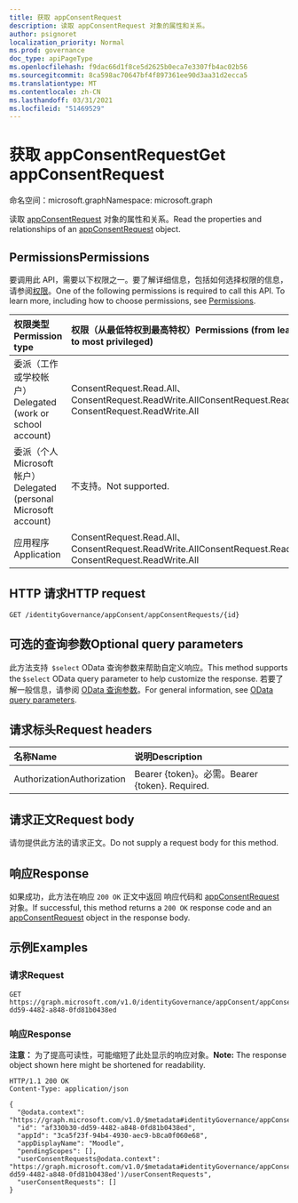 ```yaml
---
title: 获取 appConsentRequest
description: 读取 appConsentRequest 对象的属性和关系。
author: psignoret
localization_priority: Normal
ms.prod: governance
doc_type: apiPageType
ms.openlocfilehash: f9dac66d1f8ce5d2625b0eca7e3307fb4ac02b56
ms.sourcegitcommit: 8ca598ac70647bf4f897361ee90d3aa31d2ecca5
ms.translationtype: MT
ms.contentlocale: zh-CN
ms.lasthandoff: 03/31/2021
ms.locfileid: "51469529"
---
```

# <a name="get-appconsentrequest"></a><span data-ttu-id="0b324-103">获取 appConsentRequest</span><span class="sxs-lookup"><span data-stu-id="0b324-103">Get appConsentRequest</span></span>

<span data-ttu-id="0b324-104">命名空间：microsoft.graph</span><span class="sxs-lookup"><span data-stu-id="0b324-104">Namespace: microsoft.graph</span></span>

<span data-ttu-id="0b324-105">读取 [appConsentRequest](../resources/appconsentrequest.md) 对象的属性和关系。</span><span class="sxs-lookup"><span data-stu-id="0b324-105">Read the properties and relationships of an [appConsentRequest](../resources/appconsentrequest.md) object.</span></span>

## <a name="permissions"></a><span data-ttu-id="0b324-106">Permissions</span><span class="sxs-lookup"><span data-stu-id="0b324-106">Permissions</span></span>

<span data-ttu-id="0b324-p101">要调用此 API，需要以下权限之一。要了解详细信息，包括如何选择权限的信息，请参阅[权限](/graph/permissions-reference)。</span><span class="sxs-lookup"><span data-stu-id="0b324-p101">One of the following permissions is required to call this API. To learn more, including how to choose permissions, see [Permissions](/graph/permissions-reference).</span></span>

|<span data-ttu-id="0b324-109">权限类型</span><span class="sxs-lookup"><span data-stu-id="0b324-109">Permission type</span></span>|<span data-ttu-id="0b324-110">权限（从最低特权到最高特权）</span><span class="sxs-lookup"><span data-stu-id="0b324-110">Permissions (from least to most privileged)</span></span>|
|:---|:---|
|<span data-ttu-id="0b324-111">委派（工作或学校帐户）</span><span class="sxs-lookup"><span data-stu-id="0b324-111">Delegated (work or school account)</span></span>|<span data-ttu-id="0b324-112">ConsentRequest.Read.All、ConsentRequest.ReadWrite.All</span><span class="sxs-lookup"><span data-stu-id="0b324-112">ConsentRequest.Read.All, ConsentRequest.ReadWrite.All</span></span>|
|<span data-ttu-id="0b324-113">委派（个人 Microsoft 帐户）</span><span class="sxs-lookup"><span data-stu-id="0b324-113">Delegated (personal Microsoft account)</span></span>|<span data-ttu-id="0b324-114">不支持。</span><span class="sxs-lookup"><span data-stu-id="0b324-114">Not supported.</span></span>|
|<span data-ttu-id="0b324-115">应用程序</span><span class="sxs-lookup"><span data-stu-id="0b324-115">Application</span></span>|<span data-ttu-id="0b324-116">ConsentRequest.Read.All、ConsentRequest.ReadWrite.All</span><span class="sxs-lookup"><span data-stu-id="0b324-116">ConsentRequest.Read.All, ConsentRequest.ReadWrite.All</span></span>|

## <a name="http-request"></a><span data-ttu-id="0b324-117">HTTP 请求</span><span class="sxs-lookup"><span data-stu-id="0b324-117">HTTP request</span></span>

<!-- {
  "blockType": "ignored"
}
-->
``` http
GET /identityGovernance/appConsent/appConsentRequests/{id}
```

## <a name="optional-query-parameters"></a><span data-ttu-id="0b324-118">可选的查询参数</span><span class="sxs-lookup"><span data-stu-id="0b324-118">Optional query parameters</span></span>

<span data-ttu-id="0b324-119">此方法支持  `$select` OData 查询参数来帮助自定义响应。</span><span class="sxs-lookup"><span data-stu-id="0b324-119">This method supports the `$select` OData query parameter to help customize the response.</span></span> <span data-ttu-id="0b324-120">若要了解一般信息，请参阅 [OData 查询参数](/graph/query-parameters)。</span><span class="sxs-lookup"><span data-stu-id="0b324-120">For general information, see [OData query parameters](/graph/query-parameters).</span></span>

## <a name="request-headers"></a><span data-ttu-id="0b324-121">请求标头</span><span class="sxs-lookup"><span data-stu-id="0b324-121">Request headers</span></span>

|<span data-ttu-id="0b324-122">名称</span><span class="sxs-lookup"><span data-stu-id="0b324-122">Name</span></span>|<span data-ttu-id="0b324-123">说明</span><span class="sxs-lookup"><span data-stu-id="0b324-123">Description</span></span>|
|:---|:---|
|<span data-ttu-id="0b324-124">Authorization</span><span class="sxs-lookup"><span data-stu-id="0b324-124">Authorization</span></span>|<span data-ttu-id="0b324-p103">Bearer {token}。必需。</span><span class="sxs-lookup"><span data-stu-id="0b324-p103">Bearer {token}. Required.</span></span>|

## <a name="request-body"></a><span data-ttu-id="0b324-127">请求正文</span><span class="sxs-lookup"><span data-stu-id="0b324-127">Request body</span></span>

<span data-ttu-id="0b324-128">请勿提供此方法的请求正文。</span><span class="sxs-lookup"><span data-stu-id="0b324-128">Do not supply a request body for this method.</span></span>

## <a name="response"></a><span data-ttu-id="0b324-129">响应</span><span class="sxs-lookup"><span data-stu-id="0b324-129">Response</span></span>

<span data-ttu-id="0b324-130">如果成功，此方法在响应 `200 OK` 正文中返回 响应代码和 [appConsentRequest](../resources/appconsentrequest.md) 对象。</span><span class="sxs-lookup"><span data-stu-id="0b324-130">If successful, this method returns a `200 OK` response code and an [appConsentRequest](../resources/appconsentrequest.md) object in the response body.</span></span>

## <a name="examples"></a><span data-ttu-id="0b324-131">示例</span><span class="sxs-lookup"><span data-stu-id="0b324-131">Examples</span></span>

### <a name="request"></a><span data-ttu-id="0b324-132">请求</span><span class="sxs-lookup"><span data-stu-id="0b324-132">Request</span></span>

<!-- {
  "blockType": "request",
  "name": "get_appconsentrequest"
}
-->
``` http
GET https://graph.microsoft.com/v1.0/identityGovernance/appConsent/appConsentRequests/af330b30-dd59-4482-a848-0fd81b0438ed
```

### <a name="response"></a><span data-ttu-id="0b324-133">响应</span><span class="sxs-lookup"><span data-stu-id="0b324-133">Response</span></span>

<span data-ttu-id="0b324-134">**注意：** 为了提高可读性，可能缩短了此处显示的响应对象。</span><span class="sxs-lookup"><span data-stu-id="0b324-134">**Note:** The response object shown here might be shortened for readability.</span></span>
<!-- {
  "blockType": "response",
  "truncated": true,
  "@odata.type": "microsoft.graph.appConsentRequest"
}
-->
``` http
HTTP/1.1 200 OK
Content-Type: application/json

{
  "@odata.context": "https://graph.microsoft.com/v1.0/$metadata#identityGovernance/appConsent/appConsentRequests/$entity",
  "id": "af330b30-dd59-4482-a848-0fd81b0438ed",
  "appId": "3ca5f23f-94b4-4930-aec9-b8ca0f060e68",
  "appDisplayName": "Moodle",
  "pendingScopes": [],
  "userConsentRequests@odata.context": "https://graph.microsoft.com/v1.0/$metadata#identityGovernance/appConsent/appConsentRequests('af330b30-dd59-4482-a848-0fd81b0438ed')/userConsentRequests",
  "userConsentRequests": []
}
```
